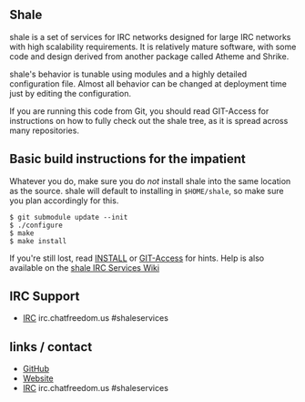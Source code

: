 ## Shale

shale is a set of services for IRC networks designed for large IRC networks with high
scalability requirements.  It is relatively mature software, with some code and design
derived from another package called Atheme and Shrike.

shale's behavior is tunable using modules and a highly detailed configuration file.
Almost all behavior can be changed at deployment time just by editing the configuration.

If you are running this code from Git, you should read GIT-Access for instructions on
how to fully check out the shale tree, as it is spread across many repositories.

## Basic build instructions for the impatient

Whatever you do, make sure you do *not* install shale into the same location as the source.
shale will default to installing in `$HOME/shale`, so make sure you plan accordingly for this.

    $ git submodule update --init
    $ ./configure
    $ make
    $ make install

If you're still lost, read [INSTALL](INSTALL) or [GIT-Access](GIT-Access) for hints.
Help is also available on the [shale IRC Services Wiki](https://github.com/ShaleCoding/shale-services/wiki)

## IRC Support

 * [IRC](irc://irc.chatfreedom.us/#shaleservices) irc.chatfreedom.us #shaleservices

## links / contact

 * [GitHub](http://www.github.com/ShaleCoding/shale-services)
 * [Website](http://shale.chatfreedom.us)
 * [IRC](irc://irc.chatfreedom.us/#shaleservices) irc.chatfreedom.us #shaleservices

